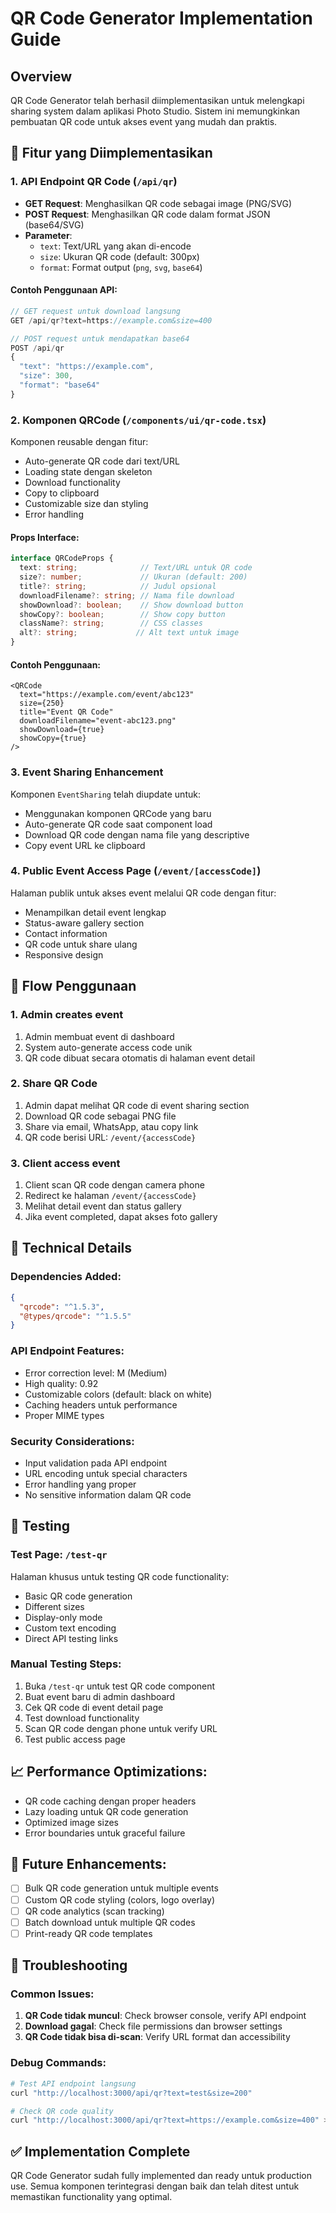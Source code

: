 # QR Code Generator Implementation Guide

## Overview
QR Code Generator telah berhasil diimplementasikan untuk melengkapi sharing system dalam aplikasi Photo Studio. Sistem ini memungkinkan pembuatan QR code untuk akses event yang mudah dan praktis.

## 🎯 Fitur yang Diimplementasikan

### 1. API Endpoint QR Code (`/api/qr`)
- **GET Request**: Menghasilkan QR code sebagai image (PNG/SVG)
- **POST Request**: Menghasilkan QR code dalam format JSON (base64/SVG)
- **Parameter**:
  - `text`: Text/URL yang akan di-encode
  - `size`: Ukuran QR code (default: 300px)
  - `format`: Format output (`png`, `svg`, `base64`)

#### Contoh Penggunaan API:
```javascript
// GET request untuk download langsung
GET /api/qr?text=https://example.com&size=400

// POST request untuk mendapatkan base64
POST /api/qr
{
  "text": "https://example.com",
  "size": 300,
  "format": "base64"
}
```

### 2. Komponen QRCode (`/components/ui/qr-code.tsx`)
Komponen reusable dengan fitur:
- Auto-generate QR code dari text/URL
- Loading state dengan skeleton
- Download functionality
- Copy to clipboard
- Customizable size dan styling
- Error handling

#### Props Interface:
```typescript
interface QRCodeProps {
  text: string;              // Text/URL untuk QR code
  size?: number;             // Ukuran (default: 200)
  title?: string;            // Judul opsional
  downloadFilename?: string; // Nama file download
  showDownload?: boolean;    // Show download button
  showCopy?: boolean;        // Show copy button
  className?: string;        // CSS classes
  alt?: string;             // Alt text untuk image
}
```

#### Contoh Penggunaan:
```tsx
<QRCode
  text="https://example.com/event/abc123"
  size={250}
  title="Event QR Code"
  downloadFilename="event-abc123.png"
  showDownload={true}
  showCopy={true}
/>
```

### 3. Event Sharing Enhancement
Komponen `EventSharing` telah diupdate untuk:
- Menggunakan komponen QRCode yang baru
- Auto-generate QR code saat component load
- Download QR code dengan nama file yang descriptive
- Copy event URL ke clipboard

### 4. Public Event Access Page (`/event/[accessCode]`)
Halaman publik untuk akses event melalui QR code dengan fitur:
- Menampilkan detail event lengkap
- Status-aware gallery section
- Contact information
- QR code untuk share ulang
- Responsive design

## 📱 Flow Penggunaan

### 1. Admin creates event
1. Admin membuat event di dashboard
2. System auto-generate access code unik
3. QR code dibuat secara otomatis di halaman event detail

### 2. Share QR Code
1. Admin dapat melihat QR code di event sharing section
2. Download QR code sebagai PNG file
3. Share via email, WhatsApp, atau copy link
4. QR code berisi URL: `/event/{accessCode}`

### 3. Client access event
1. Client scan QR code dengan camera phone
2. Redirect ke halaman `/event/{accessCode}`
3. Melihat detail event dan status gallery
4. Jika event completed, dapat akses foto gallery

## 🔧 Technical Details

### Dependencies Added:
```json
{
  "qrcode": "^1.5.3",
  "@types/qrcode": "^1.5.5"
}
```

### API Endpoint Features:
- Error correction level: M (Medium)
- High quality: 0.92
- Customizable colors (default: black on white)
- Caching headers untuk performance
- Proper MIME types

### Security Considerations:
- Input validation pada API endpoint
- URL encoding untuk special characters
- Error handling yang proper
- No sensitive information dalam QR code

## 🧪 Testing

### Test Page: `/test-qr`
Halaman khusus untuk testing QR code functionality:
- Basic QR code generation
- Different sizes
- Display-only mode
- Custom text encoding
- Direct API testing links

### Manual Testing Steps:
1. Buka `/test-qr` untuk test QR code component
2. Buat event baru di admin dashboard
3. Cek QR code di event detail page
4. Test download functionality
5. Scan QR code dengan phone untuk verify URL
6. Test public access page

## 📈 Performance Optimizations:
- QR code caching dengan proper headers
- Lazy loading untuk QR code generation
- Optimized image sizes
- Error boundaries untuk graceful failure

## 🔄 Future Enhancements:
- [ ] Bulk QR code generation untuk multiple events
- [ ] Custom QR code styling (colors, logo overlay)
- [ ] QR code analytics (scan tracking)
- [ ] Batch download untuk multiple QR codes
- [ ] Print-ready QR code templates

## 🐛 Troubleshooting

### Common Issues:
1. **QR Code tidak muncul**: Check browser console, verify API endpoint
2. **Download gagal**: Check file permissions dan browser settings
3. **QR Code tidak bisa di-scan**: Verify URL format dan accessibility

### Debug Commands:
```bash
# Test API endpoint langsung
curl "http://localhost:3000/api/qr?text=test&size=200"

# Check QR code quality
curl "http://localhost:3000/api/qr?text=https://example.com&size=400" > test.png
```

## ✅ Implementation Complete

QR Code Generator sudah fully implemented dan ready untuk production use. Semua komponen terintegrasi dengan baik dan telah ditest untuk memastikan functionality yang optimal.